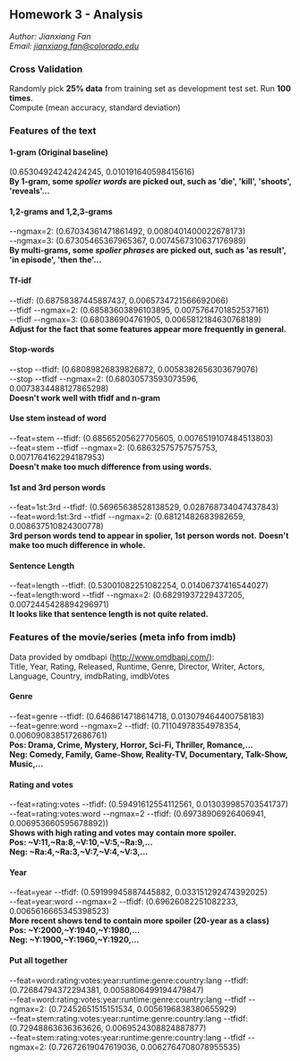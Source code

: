 ## Homework 3 - Analysis

*Author: Jianxiang Fan*  
*Email: jianxiang.fan@colorado.edu*

### Cross Validation
Randomly pick **25% data** from training set as development test set. Run **100 times**.  
Compute (mean accuracy, standard deviation)

### Features of the text
#### 1-gram (Original baseline)
(0.65304924242424245, 0.010191640598415616)  
**By 1-gram, some *spolier words* are picked out, such as 'die', 'kill', 'shoots', 'reveals'...**

#### 1,2-grams and 1,2,3-grams
--ngmax=2: (0.67034361471861492, 0.0080401400022678173)  
--ngmax=3: (0.67305465367965367, 0.0074567310637176989)  
**By multi-grams, some *spolier phrases* are picked out, such as 'as result', 'in episode', 'then the'...**

#### Tf-idf
--tfidf: (0.68758387445887437, 0.0065734721566692066)  
--tfidf --ngmax=2: (0.68583603896103895, 0.0075764701852537161)  
--tfidf --ngmax=3: (0.680386904761905, 0.0065812184630768189)  
**Adjust for the fact that some features appear more frequently in general.**

#### Stop-words
--stop --tfidf: (0.68089826839826872, 0.0058382656303679076)  
--stop --tfidf --ngmax=2: (0.68030573593073596, 0.0073834488127865298)  
**Doesn't work well with tfidf and n-gram**

#### Use stem instead of word
--feat=stem --tfidf: (0.68565205627705605, 0.0076519107484513803)  
--feat=stem --tfidf --ngmax=2: (0.68632575757575753, 0.0071764162294187953)  
**Doesn't make too much difference from using words.**

#### 1st and 3rd person words
--feat=1st:3rd --tfidf: (0.56965638528138529, 0.028768734047437843)  
--feat=word:1st:3rd --tfidf --ngmax=2: (0.68121482683982659, 0.008637510824300778)  
**3rd person words tend to appear in spolier, 1st person words not.**
**Doesn't make too much difference in whole.**

#### Sentence Length
--feat=length --tfidf: (0.53001082251082254, 0.01406737416544027)  
--feat=length:word --tfidf --ngmax=2: (0.68291937229437205, 0.0072445428894296971)  
**It looks like that sentence length is not quite related.**

### Features of the movie/series (meta info from imdb)
Data provided by omdbapi (http://www.omdbapi.com/):  
Title, Year, Rating, Released, Runtime, Genre, Director, Writer, Actors, Language, Country, imdbRating, imdbVotes

#### Genre
--feat=genre --tfidf: (0.6468614718614718, 0.013079464400758183)  
--feat=genre:word --ngmax=2 --tfidf: (0.71104978354978354, 0.0060908385172686761)  
**Pos: Drama, Crime, Mystery, Horror, Sci-Fi, Thriller, Romance,...**  
**Neg: Comedy, Family, Game-Show, Reality-TV, Documentary, Talk-Show, Music,...**

#### Rating and votes
--feat=rating:votes --tfidf: (0.59491612554112561, 0.013039985703541737)  
--feat=rating:votes:word --ngmax=2 --tfidf: (0.69738906926406941, 0.006953660595678892))  
**Shows with high rating and votes may contain more spoiler.**  
**Pos: ~V:11,~Ra:8,~V:10,~V:5,~Ra:9,...**  
**Neg: ~Ra:4,~Ra:3,~V:7,~V:4,~V:3,...**

#### Year
--feat=year --tfidf: (0.59199945887445882, 0.033151292474392025)  
--feat=year:word --ngmax=2 --tfidf: (0.69626082251082233, 0.0065616665345398523)  
**More recent shows tend to contain more spoiler (20-year as a class)**  
**Pos: ~Y:2000,~Y:1940,~Y:1980,...**  
**Neg: ~Y:1900,~Y:1960,~Y:1920,...**  

#### Put all together
--feat=word:rating:votes:year:runtime:genre:country:lang --tfidf: (0.72684794372294381, 0.0058806499194479847)  
--feat=word:rating:votes:year:runtime:genre:country:lang --tfidf --ngmax=2: (0.72452651515151534, 0.0056196838380655929)  
--feat=stem:rating:votes:year:runtime:genre:country:lang --tfidf: (0.72948863636363626, 0.0069524308824887877)  
--feat=stem:rating:votes:year:runtime:genre:country:lang --tfidf --ngmax=2: (0.72672619047619036, 0.0062764708078955535)